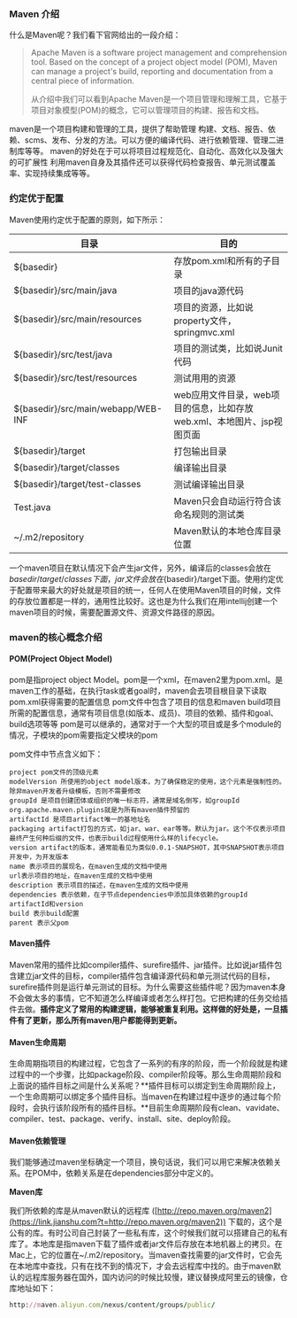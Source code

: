 ### Maven 介绍

什么是Maven呢？我们看下官网给出的一段介绍：

> Apache Maven is a software project management and comprehension tool. Based on the concept of a project object model (POM), Maven can manage a project's build, reporting and documentation from a central piece of information.
>
> 从介绍中我们可以看到Apache Maven是一个项目管理和理解工具，它基于项目对象模型(POM)的概念，它可以管理项目的构建、报告和文档。

maven是一个项目构建和管理的工具，提供了帮助管理 构建、文档、报告、依赖、scms、发布、分发的方法。可以方便的编译代码、进行依赖管理、管理二进制库等等。
maven的好处在于可以将项目过程规范化、自动化、高效化以及强大的可扩展性
利用maven自身及其插件还可以获得代码检查报告、单元测试覆盖率、实现持续集成等等。

### 约定优于配置

Maven使用约定优于配置的原则，如下所示：

| 目录                               | 目的                                                         |
| ---------------------------------- | ------------------------------------------------------------ |
| ${basedir}                         | 存放pom.xml和所有的子目录                                    |
| ${basedir}/src/main/java           | 项目的java源代码                                             |
| ${basedir}/src/main/resources      | 项目的资源，比如说property文件，springmvc.xml                |
| ${basedir}/src/test/java           | 项目的测试类，比如说Junit代码                                |
| ${basedir}/src/test/resources      | 测试用用的资源                                               |
| ${basedir}/src/main/webapp/WEB-INF | web应用文件目录，web项目的信息，比如存放web.xml、本地图片、jsp视图页面 |
| ${basedir}/target                  | 打包输出目录                                                 |
| ${basedir}/target/classes          | 编译输出目录                                                 |
| ${basedir}/target/test-classes     | 测试编译输出目录                                             |
| Test.java                          | Maven只会自动运行符合该命名规则的测试类                      |
| ~/.m2/repository                   | Maven默认的本地仓库目录位置                                  |

一个maven项目在默认情况下会产生jar文件，另外，编译后的classes会放在${basedir}/target/classes下面，jar文件会放在${basedir}/target下面。使用约定优于配置带来最大的好处就是项目的统一，任何人在使用Maven项目的时候，文件的存放位置都是一样的，通用性比较好。这也是为什么我们在用intellij创建一个maven项目的时候，需要配置源文件、资源文件路径的原因。

### maven的核心概念介绍

#### POM(Project Object Model)

pom是指project object Model。pom是一个xml，在maven2里为pom.xml。是maven工作的基础，在执行task或者goal时，maven会去项目根目录下读取pom.xml获得需要的配置信息
pom文件中包含了项目的信息和maven build项目所需的配置信息，通常有项目信息(如版本、成员)、项目的依赖、插件和goal、build选项等等
pom是可以继承的，通常对于一个大型的项目或是多个module的情况，子模块的pom需要指定父模块的pom

pom文件中节点含义如下：

```
project pom文件的顶级元素
modelVersion 所使用的object model版本，为了确保稳定的使用，这个元素是强制性的。除非maven开发者升级模板，否则不需要修改
groupId 是项目创建团体或组织的唯一标志符，通常是域名倒写，如groupId  org.apache.maven.plugins就是为所有maven插件预留的
artifactId 是项目artifact唯一的基地址名
packaging artifact打包的方式，如jar、war、ear等等。默认为jar。这个不仅表示项目最终产生何种后缀的文件，也表示build过程使用什么样的lifecycle。
version artifact的版本，通常能看见为类似0.0.1-SNAPSHOT，其中SNAPSHOT表示项目开发中，为开发版本
name 表示项目的展现名，在maven生成的文档中使用
url表示项目的地址，在maven生成的文档中使用
description 表示项目的描述，在maven生成的文档中使用
dependencies 表示依赖，在子节点dependencies中添加具体依赖的groupId artifactId和version
build 表示build配置
parent 表示父pom
```

#### Maven插件

Maven常用的插件比如compiler插件、surefire插件、jar插件。比如说jar插件包含建立jar文件的目标，compiler插件包含编译源代码和单元测试代码的目标，surefire插件则是运行单元测试的目标。为什么需要这些插件呢？因为maven本身不会做太多的事情，它不知道怎么样编译或者怎么样打包。它把构建的任务交给插件去做。**插件定义了常用的构建逻辑，能够被重复利用。这样做的好处是，一旦插件有了更新，那么所有maven用户都能得到更新。**

#### Maven生命周期

生命周期指项目的构建过程，它包含了一系列的有序的阶段，而一个阶段就是构建过程中的一个步骤，比如package阶段、compiler阶段等。那么生命周期阶段和上面说的插件目标之间是什么关系呢？**插件目标可以绑定到生命周期阶段上，一个生命周期可以绑定多个插件目标。当maven在构建过程中逐步的通过每个阶段时，会执行该阶段所有的插件目标。**目前生命周期阶段有clean、vavidate、compiler、test、package、verify、install、site、deploy阶段。

#### Maven依赖管理

我们能够通过maven坐标确定一个项目，换句话说，我们可以用它来解决依赖关系。在POM中，依赖关系是在dependencies部分中定义的。

**Maven库**

我们所依赖的库是从maven默认的远程库 ([http://repo.maven.org/maven2](https://link.jianshu.com?t=http://repo.maven.org/maven2)) 下载的，这个是公有的库。有时公司自己封装了一些私有库，这个时候我们就可以搭建自己的私有库了。本地库是指maven下载了插件或者jar文件后存放在本地机器上的拷贝。在Mac上，它的位置在~/.m2/repository。当maven查找需要的jar文件时，它会先在本地库中查找，只有在找不到的情况下，才会去远程库中找的。由于maven默认的远程库服务器在国外，国内访问的时候比较慢，建议替换成阿里云的镜像，仓库地址如下：

```ruby
http://maven.aliyun.com/nexus/content/groups/public/
```

